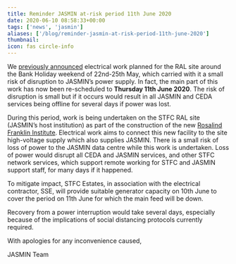 ```yaml
---
title: Reminder JASMIN at-risk period 11th June 2020
date: 2020-06-10 08:58:33+00:00
tags: ['news', 'jasmin']
aliases: ['/blog/reminder-jasmin-at-risk-period-11th-june-2020']
thumbnail: 
icon: fas circle-info
---
```


We [previously announced](https://www.ceda.ac.uk/blog/jasmin-low-at-risk-period-22nd-25th-may-2020/) electrical work planned for the RAL site around the Bank Holiday weekend of 22nd-25th May, which carried with it a small risk of disruption to JASMIN’s power supply. In fact, the main part of this work has now been re-scheduled to **Thursday 11th June 2020**. The risk of disruption is small but if it occurs would result in all JASMIN and CEDA services being offline for several days if power was lost.


During this period, work is being undertaken on the STFC RAL site (JASMIN’s host institution) as part of the construction of the new [Rosalind Franklin Institute](https://www.rfi.ac.uk/). Electrical work aims to connect this new facility to the site high-voltage supply which also supplies JASMIN. There is a small risk of loss of power to the JASMIN data centre while this work is undertaken. Loss of power would disrupt all CEDA and JASMIN services, and other STFC network services, which support remote working for STFC and JASMIN support staff, for many days if it happened.


To mitigate impact, STFC Estates, in association with the electrical contractor, SSE, will provide suitable generator capacity on 10th June to cover the period on 11th June for which the main feed will be down.


Recovery from a power interruption would take several days, especially because of the implications of social distancing protocols currently required.


With apologies for any inconvenience caused,


JASMIN Team


